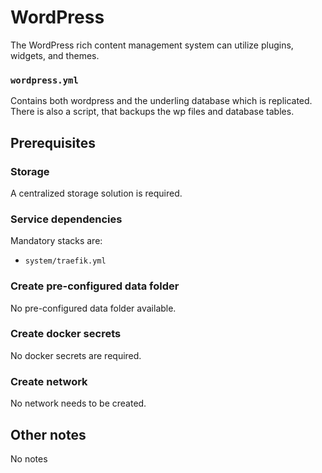 # WordPress

The WordPress rich content management system can utilize plugins, widgets, and themes.

### `wordpress.yml`
Contains both wordpress and the underling database which is replicated. There is also a script, that backups the wp files and database tables.

## Prerequisites
### Storage
A centralized storage solution is required.

### Service dependencies
Mandatory stacks are:
- `system/traefik.yml`

### Create pre-configured data folder
No pre-configured data folder available.

### Create docker secrets
No docker secrets are required.

### Create network
No network needs to be created.

## Other notes
No notes